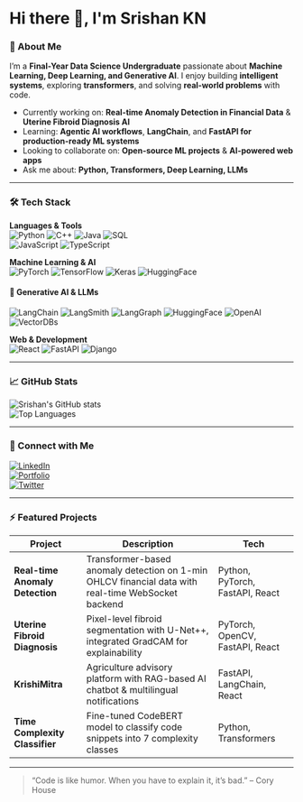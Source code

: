 # Hi there 👋, I'm Srishan KN

### 🌟 About Me
I’m a **Final-Year Data Science Undergraduate** passionate about **Machine Learning, Deep Learning, and Generative AI**. I enjoy building **intelligent systems**, exploring **transformers**, and solving **real-world problems** with code.

- Currently working on: **Real-time Anomaly Detection in Financial Data** & **Uterine Fibroid Diagnosis AI**
- Learning: **Agentic AI workflows**, **LangChain**, and **FastAPI for production-ready ML systems**
- Looking to collaborate on: **Open-source ML projects** & **AI-powered web apps**
- Ask me about: **Python, Transformers, Deep Learning, LLMs**

---

### 🛠️ Tech Stack
**Languages & Tools**  
![Python](https://img.shields.io/badge/Python-3776AB?style=flat&logo=python&logoColor=white) 
![C++](https://img.shields.io/badge/C++-00599C?style=flat&logo=c%2B%2B&logoColor=white) 
![Java](https://img.shields.io/badge/Java-007396?style=flat&logo=java&logoColor=white) 
![SQL](https://img.shields.io/badge/SQL-4479A1?style=flat&logo=postgresql&logoColor=white)  
![JavaScript](https://img.shields.io/badge/JavaScript-F7DF1E?style=flat&logo=javascript&logoColor=black) 
![TypeScript](https://img.shields.io/badge/TypeScript-3178C6?style=flat&logo=typescript&logoColor=white)  

**Machine Learning & AI**  
![PyTorch](https://img.shields.io/badge/PyTorch-F05032?style=flat&logo=pytorch&logoColor=white) 
![TensorFlow](https://img.shields.io/badge/TensorFlow-FF6F00?style=flat&logo=tensorflow&logoColor=white) 
![Keras](https://img.shields.io/badge/Keras-D00000?style=flat&logo=keras&logoColor=white) 
![HuggingFace](https://img.shields.io/badge/HuggingFace-FF9900?style=flat&logo=huggingface&logoColor=white)  

#### **🧩 Generative AI & LLMs**
![LangChain](https://img.shields.io/badge/LangChain-1C3C3C?style=flat&logo=chainlink&logoColor=white)
![LangSmith](https://img.shields.io/badge/LangSmith-00897B?style=flat&logo=airtable&logoColor=white)
![LangGraph](https://img.shields.io/badge/LangGraph-4A148C?style=flat&logo=graph&logoColor=white)
![HuggingFace](https://img.shields.io/badge/HuggingFace-FFB000?style=flat&logo=huggingface&logoColor=white)
![OpenAI](https://img.shields.io/badge/OpenAI-412991?style=flat&logo=openai&logoColor=white)
![VectorDBs](https://img.shields.io/badge/Vector%20Databases-Qdrant%20%7C%20Pinecone%20%7C%20FAISS-blue?style=flat)

**Web & Development**  
![React](https://img.shields.io/badge/React-61DAFB?style=flat&logo=react&logoColor=black) 
![FastAPI](https://img.shields.io/badge/FastAPI-009688?style=flat&logo=fastapi&logoColor=white) 
![Django](https://img.shields.io/badge/Django-092E20?style=flat&logo=django&logoColor=white) 

---

### 📈 GitHub Stats
![Srishan's GitHub stats](https://github-readme-stats.vercel.app/api?username=srishxn&show_icons=true&theme=radical)  
![Top Languages](https://github-readme-stats.vercel.app/api/top-langs/?username=srishxn&layout=compact&theme=radical)

---

### 🔗 Connect with Me
[![LinkedIn](https://img.shields.io/badge/LinkedIn-0A66C2?style=flat&logo=linkedin&logoColor=white)](https://www.linkedin.com/in/your-linkedin/)  
[![Portfolio](https://img.shields.io/badge/Portfolio-FF5722?style=flat&logo=google-chrome&logoColor=white)](https://your-portfolio-link.com)  
[![Twitter](https://img.shields.io/badge/Twitter-1DA1F2?style=flat&logo=twitter&logoColor=white)](https://twitter.com/your-twitter)  

---

### ⚡ Featured Projects
| Project | Description | Tech |
|---------|-------------|------|
| **Real-time Anomaly Detection** | Transformer-based anomaly detection on 1-min OHLCV financial data with real-time WebSocket backend | Python, PyTorch, FastAPI, React |
| **Uterine Fibroid Diagnosis** | Pixel-level fibroid segmentation with U-Net++, integrated GradCAM for explainability | PyTorch, OpenCV, FastAPI, React |
| **KrishiMitra** | Agriculture advisory platform with RAG-based AI chatbot & multilingual notifications | FastAPI, LangChain, React |
| **Time Complexity Classifier** | Fine-tuned CodeBERT model to classify code snippets into 7 complexity classes | Python, Transformers |

---

> “Code is like humor. When you have to explain it, it’s bad.” – Cory House
